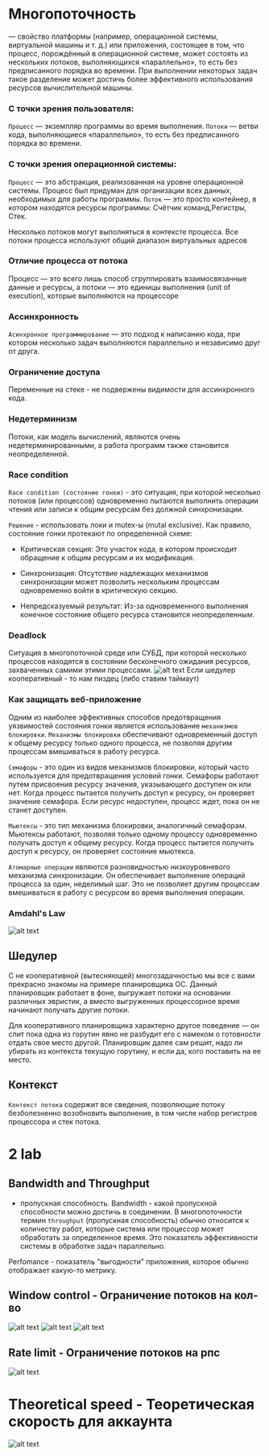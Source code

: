# Многопоточность
— свойство платформы (например, операционной системы, виртуальной машины и т. д.) или приложения, состоящее в том, что процесс, порождённый в операционной системе, может состоять из нескольких потоков, выполняющихся «параллельно», то есть без предписанного порядка во времени. При выполнении некоторых задач такое разделение может достичь более эффективного использования ресурсов вычислительной машины.

### С точки зрения пользователя:
`Процесс` — экземпляр программы во время выполнения.
`Потоки` — ветви кода, выполняющиеся «параллельно», то есть без предписанного порядка во времени.

### С точки зрения операционной системы:
`Процесс` — это абстракция, реализованная на уровне операционной системы. Процесс был придуман для организации всех данных, необходимых для работы программы.
`Поток` — это просто контейнер, в котором находятся ресурсы программы: Счётчик команд,Регистры, Стек.

Несколько потоков могут выполняться в контексте процесса. Все потоки процесса используют общий диапазон виртуальных адресов

### Отличие процесса от потока
Процесс — это всего лишь способ сгруппировать взаимосвязанные данные и ресурсы, а потоки — это единицы выполнения (unit of execution), которые выполняются на процессоре

### Ассинхронность
`Асинхронное программирование` — это подход к написанию кода, при котором несколько задач выполняются параллельно и независимо друг от друга.

### Ограничение доступа
Переменные на стеке - не подвержены видимости для ассинхронного кода.

### Недетерминизм
Потоки, как модель вычислений, являются очень недетерминированными, а работа программ также становится неопределенной.

### Race condition
`Race condition (состояние гонки)` - это ситуация, при которой несколько потоков (или процессов) одновременно пытаются выполнить операции чтения или записи к общим ресурсам без должной синхронизации.

`Решение` - использовать локи и mutex-ы (mutal exclusive).
Как правило, состояние гонки протекают по определенной схеме:

- Критическая секция: Это участок кода, в котором происходит обращение к общим ресурсам и их модификация.

- Синхронизация: Отсутствие надлежащих механизмов синхронизации может позволить нескольким процессам одновременно войти в критическую секцию.

- Непредсказуемый результат: Из-за одновременного выполнения конечное состояние общего ресурса становится неопределенным.

### Deadlock
Cитуация в многопоточной среде или СУБД, при которой несколько процессов находятся в состоянии бесконечного ожидания ресурсов, захваченных самими этими процессами.
![alt text](image-1.png)
Если шедулер кооперативный - то нам пиздец (либо ставим таймаут)

### Как защищать веб-приложение
Одним из наиболее эффективных способов предотвращения уязвимостей состояния гонки является использование `механизмов блокировки`. `Механизмы блокировки` обеспечивают одновременный доступ к общему ресурсу только одного процесса, не позволяя другим процессам вмешиваться в работу ресурса.

`Семафоры` - это один из видов механизмов блокировки, который часто используется для предотвращения условий гонки. Семафоры работают путем присвоения ресурсу значения, указывающего доступен он или нет. Когда процесс пытается получить доступ к ресурсу, он проверяет значение семафора. Если ресурс недоступен, процесс ждет, пока он не станет доступен.

`Мьютексы` - это тип механизма блокировки, аналогичный семафорам. Мьютексы работают, позволяя только одному процессу одновременно получать доступ к общему ресурсу. Когда процесс пытается получить доступ к ресурсу, он проверяет состояние мьютекса.

`Атомарные операции` являются разновидностью низкоуровневого механизма синхронизации. Он обеспечивает выполнение операций процесса за один, неделимый шаг. Это не позволяет другим процессам вмешиваться в работу с ресурсом во время выполнения операции.

### Amdahl's Law
![alt text](image.png)

## Шедулер
С не кооперативной (вытесняющей) многозадачностью мы все с вами прекрасно знакомы на примере планировщика ОС. Данный планировщик работает в фоне, выгружает потоки на основании различных эвристик, а вместо выгруженных процессорное время начинают получать другие потоки.

Для кооперативного планировщика характерно другое поведение — он спит пока одна из горутин явно не разбудит его с намеком о готовности отдать свое место другой. Планировщик далее сам решит, надо ли убирать из контекста текущую горутину, и если да, кого поставить на ее место. 

## Контекст
`Контекст потока` содержит все сведения, позволяющие потоку безболезненно возобновить выполнение, в том числе набор регистров процессора и стек потока.


# 2 lab

## Bandwidth and Throughput
- пропускная способность.
Bandwidth - какой пропускной способности можно достичь в соединении.
В многопоточности термин `throughput` (пропускная способность) обычно относится к количеству работ, которые система или процессор может обработать за определенное время. Это показатель эффективности системы в обработке задач параллельно.

Perfomance - показатель "выгодности" приложения, которое обычно отображает какую-то метрику.

## Window control - Ограничение потоков на кол-во 

![alt text](image-2.png)
![alt text](image-3.png)
![alt text](image-4.png)

## Rate limit - Ограничение потоков на рпс

![alt text](image-5.png)

# Theoretical speed - Теоретическая скорость для аккаунта

![alt text](image-6.png)
